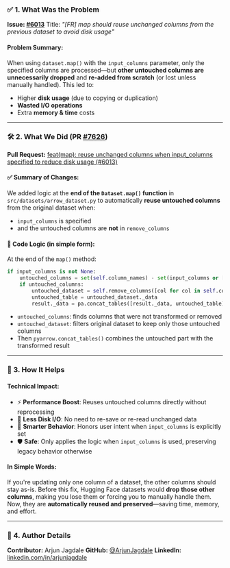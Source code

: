 ### ✅ 1. What Was the Problem

**Issue: [#6013](https://github.com/huggingface/datasets/issues/6013)**
Title: *"\[FR] map should reuse unchanged columns from the previous dataset to avoid disk usage"*

#### Problem Summary:

When using `dataset.map()` with the `input_columns` parameter, only the specified columns are processed—but **other untouched columns are unnecessarily dropped** and **re-added from scratch** (or lost unless manually handled).
This led to:

* Higher **disk usage** (due to copying or duplication)
* **Wasted I/O operations**
* Extra **memory & time** costs

---

### 🛠️ 2. What We Did (PR [#7626](https://github.com/huggingface/datasets/pull/7626))

**Pull Request:** [feat(map): reuse unchanged columns when input\_columns specified to reduce disk usage (#6013)](https://github.com/huggingface/datasets/pull/7626)

#### ✅ Summary of Changes:

We added logic at the **end of the `Dataset.map()` function** in `src/datasets/arrow_dataset.py` to automatically **reuse untouched columns** from the original dataset when:

* `input_columns` is specified
* and the untouched columns are **not** in `remove_columns`

#### 🔧 Code Logic (in simple form):

At the end of the `map()` method:

```python
if input_columns is not None:
    untouched_columns = set(self.column_names) - set(input_columns or []) - set(remove_columns or [])
    if untouched_columns:
        untouched_dataset = self.remove_columns([col for col in self.column_names if col not in untouched_columns])
        untouched_table = untouched_dataset._data
        result._data = pa.concat_tables([result._data, untouched_table], promote=True)
```

* `untouched_columns`: finds columns that were not transformed or removed
* `untouched_dataset`: filters original dataset to keep only those untouched columns
* Then `pyarrow.concat_tables()` combines the untouched part with the transformed result

---

### 🚀 3. How It Helps

#### Technical Impact:

* ⚡ **Performance Boost**: Reuses untouched columns directly without reprocessing
* 💾 **Less Disk I/O**: No need to re-save or re-read unchanged data
* 🧠 **Smarter Behavior**: Honors user intent when `input_columns` is explicitly set
* 🛡️ **Safe**: Only applies the logic when `input_columns` is used, preserving legacy behavior otherwise

#### In Simple Words:

If you're updating only one column of a dataset, the other columns should stay as-is.
Before this fix, Hugging Face datasets would **drop those other columns**, making you lose them or forcing you to manually handle them.
Now, they are **automatically reused and preserved**—saving time, memory, and effort.

---

### 👤 4. Author Details

**Contributor:** Arjun Jagdale
**GitHub:** [@ArjunJagdale](https://github.com/ArjunJagdale)
**LinkedIn:** [linkedin.com/in/arjunjagdale](https://www.linkedin.com/in/arjunjagdale)
